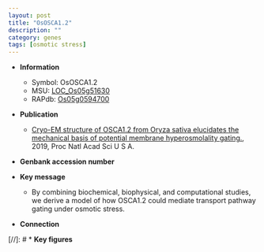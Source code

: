 ```yaml
---
layout: post
title: "OsOSCA1.2"
description: ""
category: genes
tags: [osmotic stress]
---
```


* **Information**  
    + Symbol: OsOSCA1.2  
    + MSU: [LOC_Os05g51630](http://rice.plantbiology.msu.edu/cgi-bin/ORF_infopage.cgi?orf=LOC_Os05g51630)  
    + RAPdb: [Os05g0594700](http://rapdb.dna.affrc.go.jp/viewer/gbrowse_details/irgsp1?name=Os05g0594700)  

* **Publication**  
    + [Cryo-EM structure of OSCA1.2 from Oryza sativa elucidates the mechanical basis of potential membrane hyperosmolality gating.](http://www.ncbi.nlm.nih.gov/pubmed?term=Cryo-EM+structure+of+OSCA1.2+from+Oryza+sativa+elucidates+the+mechanical+basis+of+potential+membrane+hyperosmolality+gating.%5BTitle%5D), 2019, Proc Natl Acad Sci U S A.

* **Genbank accession number**  

* **Key message**  
    + By combining biochemical, biophysical, and computational studies, we derive a model of how OSCA1.2 could mediate transport pathway gating under osmotic stress.

* **Connection**  

[//]: # * **Key figures**  


